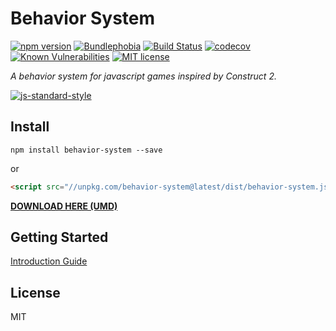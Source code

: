 # Behavior System

[![npm version](https://badgen.net/npm/v/behavior-system)](https://npmjs.org/package/behavior-system)
[![Bundlephobia](https://badgen.net/bundlephobia/minzip/behavior-system)](https://bundlephobia.com/result?p=behavior-system@latest)
[![Build Status](https://travis-ci.org/luizbills/behavior-system.svg?branch=master)](https://travis-ci.org/luizbills/behavior-system)
[![codecov](https://codecov.io/gh/luizbills/behavior-system/branch/master/graph/badge.svg)](https://codecov.io/gh/luizbills/behavior-system)
[![Known Vulnerabilities](https://snyk.io/test/github/luizbills/behavior-system/badge.svg?targetFile=package.json)](https://snyk.io/test/github/luizbills/behavior-system?targetFile=package.json)
[![MIT license](https://img.shields.io/badge/License-MIT-blue.svg)](LICENSE)



*A behavior system for javascript games inspired by Construct 2.*

[![js-standard-style](https://cdn.rawgit.com/feross/standard/master/badge.svg)](https://github.com/feross/standard)

## Install

`npm install behavior-system --save`

or

```html
<script src="//unpkg.com/behavior-system@latest/dist/behavior-system.js"></script>
```

**[DOWNLOAD HERE (UMD)](https://unpkg.com/behavior-system@latest/dist/behavior-system.js)**

## Getting Started

[Introduction Guide](https://github.com/luizbills/behavior-system/wiki/Getting-Started)

## License
MIT
